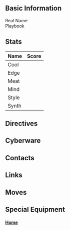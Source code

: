 ## Basic Information
<dl>
	<dt>Real Name</dt>
	<dd></dd>
	<dt>Playbook</dt>
	<dd></dd>
</dl>

## Stats
Name | Score
---- | -----
Cool |
Edge |
Meat |
Mind |
Style |
Synth |

## Directives

## Cyberware

## Contacts

## Links

## Moves

## Special Equipment

#### [Home](Characters.md)